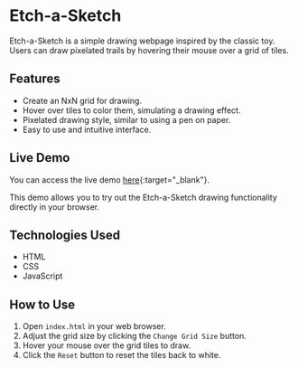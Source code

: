 # Etch-a-Sketch

Etch-a-Sketch is a simple drawing webpage inspired by the classic toy. Users can draw pixelated trails by hovering their mouse over a grid of tiles.

## Features

- Create an NxN grid for drawing.
- Hover over tiles to color them, simulating a drawing effect.
- Pixelated drawing style, similar to using a pen on paper.
- Easy to use and intuitive interface.
  
## Live Demo

You can access the live demo [here](https://norenzl.github.io/Etch-a-Sketch/){:target="_blank"}. 

This demo allows you to try out the Etch-a-Sketch drawing functionality directly in your browser.

## Technologies Used

- HTML
- CSS
- JavaScript

## How to Use

1. Open `index.html` in your web browser.
2. Adjust the grid size by clicking the `Change Grid Size` button.
3. Hover your mouse over the grid tiles to draw.
4. Click the `Reset` button to reset the tiles back to white.
